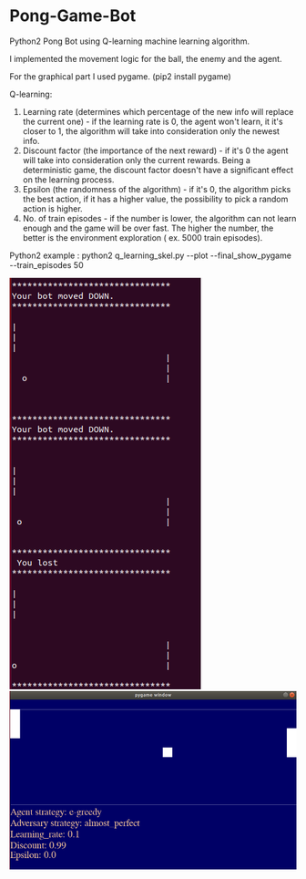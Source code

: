 # Pong-Game-Bot

Python2 Pong Bot using Q-learning machine learning algorithm.

I implemented the movement logic for the ball, the enemy and the agent. 

For the graphical part I used pygame. (pip2 install pygame)

Q-learning:
1. Learning rate (determines which percentage of the new info will replace the current one) - if the learning rate is 0, the agent won't learn, it it's closer to 1, the algorithm will take into consideration only the newest info.
2. Discount factor (the importance of the next reward) - if it's 0 the agent will take into consideration only the current rewards. Being a deterministic game, the discount factor doesn't have a significant effect on the learning process.
3. Epsilon (the randomness of the algorithm) - if it's 0, the algorithm picks the best action, if it has a higher value, the possibility to pick a random action is higher.
4. No. of train episodes - if the number is lower, the algorithm can not learn enough and the game will be over fast. The higher the number, the better is the environment exploration ( ex. 5000 train episodes). 
  
Python2 example : python2 q_learning_skel.py --plot --final_show_pygame --train_episodes 50


![Terminal Screenshot](https://github.com/sabinahorincar/pong-game-bot/blob/master/screenshots/terminal-screenshot.png)
![Pygame Screenshot](https://github.com/sabinahorincar/pong-game-bot/blob/master/screenshots/pygame-screenshot.png) 
